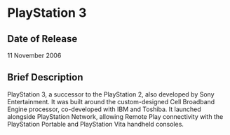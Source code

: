 # PlayStation 3

## Date of Release
11 November 2006

## Brief Description
PlayStation 3, a successor to the PlayStation 2, also developed by Sony Entertainment. It was built around the custom-designed Cell Broadband Engine processor, co-developed with IBM and Toshiba. It launched alongside PlayStation Network, allowing Remote Play connectivity with the PlayStation Portable and PlayStation Vita handheld consoles.
